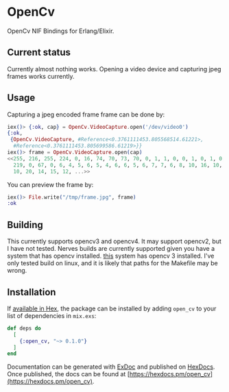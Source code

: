 # OpenCv

OpenCv NIF Bindings for Erlang/Elixir.

## Current status

Currently almost nothing works. Opening a video device and capturing jpeg frames
works currently.

## Usage

Capturing a jpeg encoded frame frame can be done by:

```elixir
iex()> {:ok, cap} = OpenCv.VideoCapture.open('/dev/video0')
{:ok,
 {OpenCv.VideoCapture, #Reference<0.3761111453.805568514.61221>,
  #Reference<0.3761111453.805699586.61219>}}
iex()> frame = OpenCv.VideoCapture.open(cap)
<<255, 216, 255, 224, 0, 16, 74, 70, 73, 70, 0, 1, 1, 0, 0, 1, 0, 1, 0, 0, 255,
  219, 0, 67, 0, 6, 4, 5, 6, 5, 4, 6, 6, 5, 6, 7, 7, 6, 8, 10, 16, 10, 10, 9, 9,
  10, 20, 14, 15, 12, ...>>
```

You can preview the frame by:

```elixir
iex()> File.write("/tmp/frame.jpg", frame)
:ok
```

## Building

This currently supports opencv3 and opencv4. It may support opencv2, but I have 
not tested. Nerves builds are currently supported given you have a 
system that has opencv installed. [this](https://github.com/FarmBot-Labs/farmbot_system_rpi3) 
system has opencv 3 installed. I've only tested build on linux, and it is likely
that paths for the Makefile may be wrong.

## Installation

If [available in Hex](https://hex.pm/docs/publish), the package can be installed
by adding `open_cv` to your list of dependencies in `mix.exs`:

```elixir
def deps do
  [
    {:open_cv, "~> 0.1.0"}
  ]
end
```

Documentation can be generated with [ExDoc](https://github.com/elixir-lang/ex_doc)
and published on [HexDocs](https://hexdocs.pm). Once published, the docs can
be found at [https://hexdocs.pm/open_cv](https://hexdocs.pm/open_cv).

